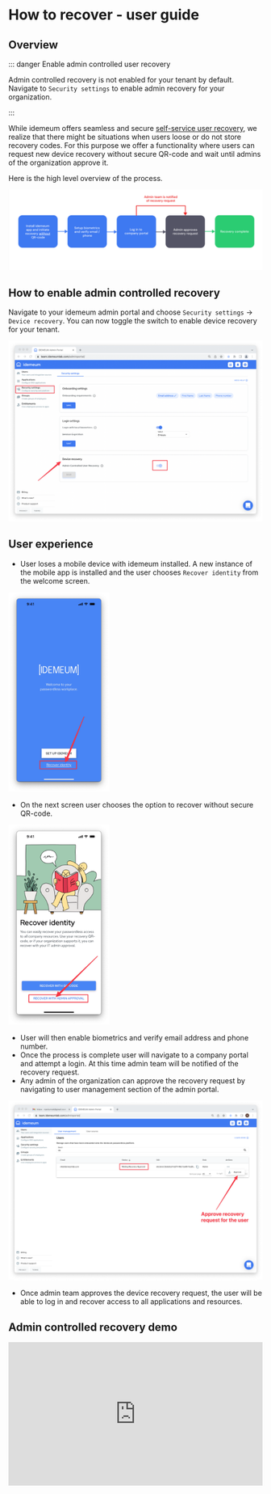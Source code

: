# How to recover - user guide

## Overview

::: danger Enable admin controlled user recovery

Admin controlled recovery is not enabled for your tenant by default. Navigate to `Security settings` to enable admin recovery for your organization.

:::

While idemeum offers seamless and secure [self-service user recovery](./self-service-user-recovery.html), we realize that there might be situations when users loose or do not store recovery codes. For this purpose we offer a functionality where users can request new device recovery without secure QR-code and wait until admins of the organization approve it.

Here is the high level overview of the process.

![Admin recovery process](./images/admin-recovery-diagram.png)

## How to enable admin controlled recovery

Navigate to your idemeum admin portal and choose `Security settings` -> `Device recovery`. You can now toggle the switch to enable device recovery for your tenant.

![Admin recovery enable](./images/enable-admin-recovery.png)

## User experience

* User loses a mobile device with idemeum installed. A new instance of the mobile app is installed and the user chooses `Recover identity` from the welcome screen.

<img src="./images/recover-identity.png" width="200px">

* On the next screen user chooses the option to recover without secure QR-code.

<img src="./images/recover-with-approval.png" width="200px">

* User will then enable biometrics and verify email address and phone number.
* Once the process is complete user will navigate to a company portal and attempt a login. At this time admin team will be notified of the recovery request.
* Any admin of the organization can approve the recovery request by navigating to user management section of the admin portal.

<img src="./images/approve-recovery-request.png">

* Once admin team approves the device recovery request, the user will be able to log in and recover access to all applications and resources.

## Admin controlled recovery demo

<div style="position: relative; padding-bottom: 56.25%; height: 0;"><iframe src="https://www.loom.com/embed/aaeb8bf62c404b7e87f68254644184d8" frameborder="0" webkitallowfullscreen mozallowfullscreen allowfullscreen style="position: absolute; top: 0; left: 0; width: 100%; height: 100%;"></iframe></div>


